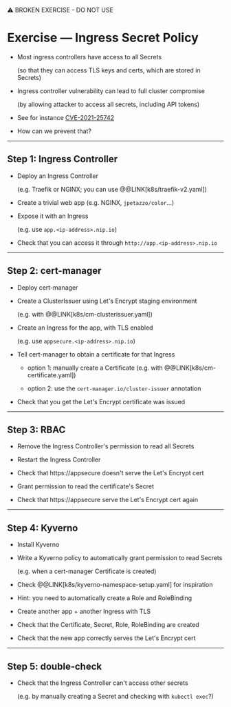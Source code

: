 ⚠️ BROKEN EXERCISE - DO NOT USE

# Exercise — Ingress Secret Policy

- Most ingress controllers have access to all Secrets

  (so that they can access TLS keys and certs, which are stored in Secrets)

- Ingress controller vulnerability can lead to full cluster compromise

  (by allowing attacker to access all secrets, including API tokens)

- See for instance [CVE-2021-25742](https://github.com/kubernetes/ingress-nginx/issues/7837)

- How can we prevent that?

---

## Step 1: Ingress Controller

- Deploy an Ingress Controller

  (e.g. Traefik or NGINX; you can use @@LINK[k8s/traefik-v2.yaml])

- Create a trivial web app (e.g. NGINX, `jpetazzo/color`...)

- Expose it with an Ingress

  (e.g. use `app.<ip-address>.nip.io`)

- Check that you can access it through `http://app.<ip-address>.nip.io`

---

## Step 2: cert-manager

- Deploy cert-manager

- Create a ClusterIssuer using Let's Encrypt staging environment

  (e.g. with @@LINK[k8s/cm-clusterissuer.yaml])

- Create an Ingress for the app, with TLS enabled

  (e.g. use `appsecure.<ip-address>.nip.io`)

- Tell cert-manager to obtain a certificate for that Ingress

  - option 1: manually create a Certificate (e.g. with @@LINK[k8s/cm-certificate.yaml])

  - option 2: use the `cert-manager.io/cluster-issuer` annotation

- Check that you get the Let's Encrypt certificate was issued

---

## Step 3: RBAC

- Remove the Ingress Controller's permission to read all Secrets

- Restart the Ingress Controller

- Check that https://appsecure doesn't serve the Let's Encrypt cert

- Grant permission to read the certificate's Secret

- Check that https://appsecure serve the Let's Encrypt cert again

---

## Step 4: Kyverno

- Install Kyverno

- Write a Kyverno policy to automatically grant permission to read Secrets

  (e.g. when a cert-manager Certificate is created)

- Check @@LINK[k8s/kyverno-namespace-setup.yaml] for inspiration

- Hint: you need to automatically create a Role and RoleBinding

- Create another app + another Ingress with TLS

- Check that the Certificate, Secret, Role, RoleBinding are created

- Check that the new app correctly serves the Let's Encrypt cert

---

## Step 5: double-check

- Check that the Ingress Controller can't access other secrets

  (e.g. by manually creating a Secret and checking with `kubectl exec`?)
